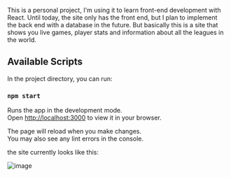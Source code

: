 This is a personal project, I'm using it to learn front-end development with React. Until today, the site only has the front end, but I plan to implement the back end with a database in the future. But basically this is a site that shows you live games, player stats and information about all the leagues in the world.

## Available Scripts

In the project directory, you can run:

### `npm start`

Runs the app in the development mode.\
Open [http://localhost:3000](http://localhost:3000) to view it in your browser.

The page will reload when you make changes.\
You may also see any lint errors in the console.

the site currently looks like this:

![image](https://user-images.githubusercontent.com/79310598/188939970-630f4355-e417-4612-8c0c-eb8e47f2e6b4.png)
